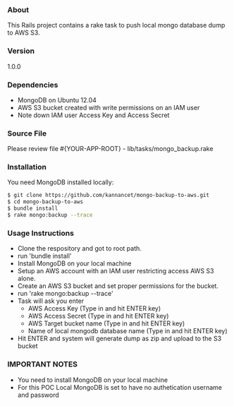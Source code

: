 ### About 
This Rails project contains a rake task to push local mongo database dump to AWS S3.
### Version
1.0.0

### Dependencies
  - MongoDB on Ubuntu 12.04
  - AWS S3 bucket created with write permissions on an IAM user
  - Note down IAM user Access Key and Access Secret


### Source File
Please review file #{YOUR-APP-ROOT} - lib/tasks/mongo_backup.rake

### Installation
You need MongoDB installed locally:

```sh
$ git clone https://github.com/kannancet/mongo-backup-to-aws.git
$ cd mongo-backup-to-aws
$ bundle install
$ rake mongo:backup --trace

```
### Usage Instructions
  - Clone the respository and got to root path.
  - run 'bundle install'
  - Install MongoDB on your local machine
  - Setup an AWS account with an IAM user restricting access AWS S3 alone.
  - Create an AWS S3 bucket and set proper permissions for the bucket.
  - run 'rake mongo:backup --trace'
  - Task will ask you enter
    -   AWS Access Key (Type in and hit ENTER key)
    -   AWS Access Secret (Type in and hit ENTER key)
    -   AWS Target bucket name (Type in and hit ENTER key)
    -   Name of local mongodb database name (Type in and hit ENTER key)
  - Hit ENTER and system will generate dump as zip and upload to the S3 bucket

### IMPORTANT NOTES
  -   You need to install MongoDB on your local machine
  - For this POC Local MongoDB is set to have no authetication username and password


